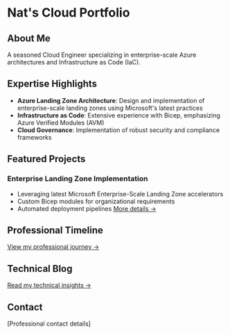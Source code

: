 # Nat's Cloud Portfolio

## About Me
A seasoned Cloud Engineer specializing in enterprise-scale Azure architectures and Infrastructure as Code (IaC). 

## Expertise Highlights
- **Azure Landing Zone Architecture**: Design and implementation of enterprise-scale landing zones using Microsoft's latest practices
- **Infrastructure as Code**: Extensive experience with Bicep, emphasizing Azure Verified Modules (AVM)
- **Cloud Governance**: Implementation of robust security and compliance frameworks

## Featured Projects
### Enterprise Landing Zone Implementation
- Leveraging latest Microsoft Enterprise-Scale Landing Zone accelerators
- Custom Bicep modules for organizational requirements
- Automated deployment pipelines
[More details →](./projects/landing-zone.md)

## Professional Timeline
[View my professional journey →](./docs/timeline.md)

## Technical Blog
[Read my technical insights →](./blog/index.md)

## Contact
[Professional contact details]
